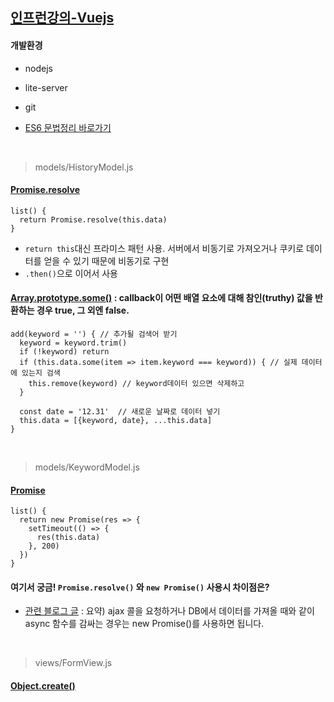 ## [인프런강의-Vuejs](https://www.inflearn.com/course/%EC%88%9C%EC%88%98js-vuejs-%EA%B0%9C%EB%B0%9C-%EA%B0%95%EC%A2%8C/)

#### 개발환경
- nodejs
- lite-server
- git

- [ES6 문법정리 바로가기](https://jsdev.kr/t/es6/2944)

<br/>

>  models/HistoryModel.js

#### [Promise.resolve](https://developer.mozilla.org/ko/docs/Web/JavaScript/Reference/Global_Objects/Promise/resolve)

```
list() {
  return Promise.resolve(this.data)  
}
```
- `return this`대신 프라미스 패턴 사용. 서버에서 비동기로 가져오거나 쿠키로 데이터를 얻을 수 있기 때문에 비동기로 구현
- `.then()`으로 이어서 사용

#### [Array.prototype.some()](https://developer.mozilla.org/ko/docs/Web/JavaScript/Reference/Global_Objects/Array/some) : callback이 어떤 배열 요소에 대해 참인(truthy) 값을 반환하는 경우 true, 그 외엔 false.

```
add(keyword = '') { // 추가될 검색어 받기
  keyword = keyword.trim()
  if (!keyword) return
  if (this.data.some(item => item.keyword === keyword)) { // 실제 데이터에 있는지 검색
    this.remove(keyword) // keyword데이터 있으면 삭제하고
  }

  const date = '12.31'  // 새로운 날짜로 데이터 넣기
  this.data = [{keyword, date}, ...this.data]
}
```

<br/>

>  models/KeywordModel.js

#### [Promise](https://developer.mozilla.org/ko/docs/Web/JavaScript/Reference/Global_Objects/Promise)

```
list() {
  return new Promise(res => {
    setTimeout(() => {
      res(this.data)
    }, 200)
  })
}
```

#### 여기서 궁금! `Promise.resolve()` 와 `new Promise()` 사용시 차이점은?
- [관련 블로그 글](http://han41858.tistory.com/11) : 요약) ajax 콜을 요청하거나 DB에서 데이터를 가져올 때와 같이 async 함수를 감싸는 경우는 new Promise()를 사용하면 됩니다.

<br/>

> views/FormView.js

#### [Object.create()](https://developer.mozilla.org/ko/docs/Web/JavaScript/Reference/Global_Objects/Object/create)
